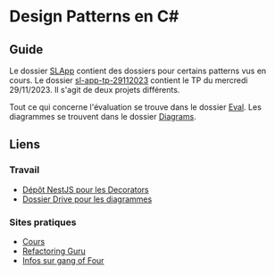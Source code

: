 # Design Patterns en C#

## Guide

Le dossier [SLApp](./SLApp/) contient des dossiers pour certains patterns vus en cours.
Le dossier [sl-app-tp-29112023](./sl-app-tp-29112023/) contient le TP du mercredi 29/11/2023.
Il s'agit de deux projets différents.

Tout ce qui concerne l'évaluation se trouve dans le dossier [Eval](./Eval/).
Les diagrammes se trouvent dans le dossier [Diagrams](./Eval/Diagrams/).

## Liens

### Travail

- [Dépôt NestJS pour les Decorators](https://github.com/Sebastopaul/Nest-Quick-Init)
- [Dossier Drive pour les diagrammes](https://drive.google.com/drive/folders/11sYQc0sPgxFl1HlEVkApqzat4RRBxS29?usp=sharing)

### Sites pratiques

- [Cours](https://github.com/bendahmanem/ESI4D-23-24-Design-Patterns-Csharp)
- [Refactoring Guru](https://refactoring.guru)
- [Infos sur gang of Four](https://www.digitalocean.com/community/tutorials/gangs-of-four-gof-design-patterns)
